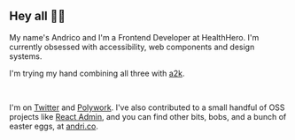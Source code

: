 ## Hey all ✌🏽

My name's Andrico and I'm a Frontend Developer at HealthHero. I'm currently obsessed with accessibility, web components and design systems.

I'm trying my hand combining all three with [a2k](https://a2000.netlify.app/).

<br />

I'm on [Twitter](https://twitter.com/andricokaroulla) and [Polywork](https://www.polywork.com/andrico1234#). I've also contributed to a small handful of OSS projects like [React Admin](https://github.com/marmelab/react-admin), and you can find other bits, bobs, and a bunch of easter eggs, at [andri.co](https://andri.co).

